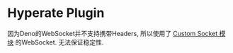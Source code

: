 # Hyperate Plugin

因为Deno的WebSocket并不支持携带Headers, 所以使用了 [Custom Socket 模块](https://github.com/scientific-dev/custom-socket) 的WebSocket. 无法保证稳定性.
